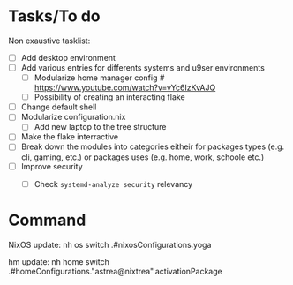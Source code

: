 

# Tasks/To do

Non exaustive tasklist:

- [ ] Add desktop environment
- [ ] Add various entries for differents systems and u9ser environments
	- [ ] Modularize home manager config # https://www.youtube.com/watch?v=vYc6IzKvAJQ
	- [ ] Possibility of creating an interacting flake
- [ ] Change default shell
- [ ] Modularize configuration.nix
	- [ ] Add new laptop to the tree structure
- [ ] Make the flake interractive
- [ ] Break down the modules into categories eitheir for packages types (e.g. cli, gaming, etc.) or packages uses (e.g. home, work, schoole etc.)
- [ ] Improve security
	- [ ] Check `systemd-analyze security` relevancy


# Command

NixOS update:
nh os switch .#nixosConfigurations.yoga

hm update:
nh home switch .#homeConfigurations."astrea@nixtrea".activationPackage

